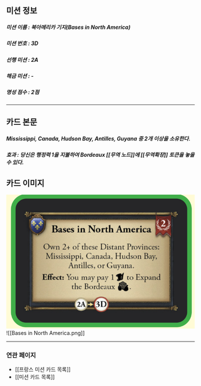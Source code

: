 ## 미션 정보
##### 미션 이름 : 북아메리카 기지(Bases in North America)
##### 미션 번호 : 3D
##### 선행 미션 : 2A
##### 해금 미션 : -
##### 명성 점수 : 2점
---
## 카드 본문
##### Mississippi, Canada, Hudson Bay, Antilles, Guyana 중 2개 이상을 소유한다.
##### *효과*  : 당신은 행정력 1을 지불하여 Bordeaux [[무역 노드]]에 [[무역확장]] 토큰을 놓을 수 있다.

## 카드 이미지
<img src="\Assets\Bases in North America.png"/>
![[Bases in North America.png]]

--- 

### 연관 페이지
- [[프랑스 미션 카드 목록]]
- [[미션 카드 목록]]

